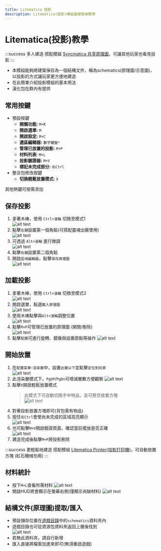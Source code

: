 ```yaml
---
title: Litematica 投影
description: Litematica(投影)模組基礎使用教學
---
```


# Litematica(投影)教學

:::success 多人建造
搭配模組 [Syncmatica 共享原理圖](/docs/mod/use/litematica/syncmatica)，可讓其他玩家也看見投影
:::

* 本模組能夠將建築保存為一個結構文件，稱為schematics(原理圖/示意圖)，以投影的方式讓玩家更方便地建造
* 在此簡單介紹投影模組的基本用法
* 漢化包在群內有提供

## 常用按鍵
* 預設按鍵
  * **開關功能:** `M+R`
  * **開啟選單:** `M`
  * **開啟設定:** `M+C`
  * **選區編輯器:** `數字鍵盤*`
  * **管理已放置的投影:** `M+P`
  * **材料列表**: `M+L`
  * **投影驗證器:** `M+V`
  * **標記未完成部分:** `右Ctrl`
* 整合包修改按鍵
  * **切換輕鬆放置模式:** `X`
  
其他熱鍵可按需添加


## 保存投影
1. 拿著木棒，使用 `Ctrl+滾輪` 切換至模式1\
    ![alt text](image.png)
2. 點擊`左鍵`設置第一個角點(可搭配靈魂出竅使用)\
    ![alt text](image-3.png)
3. 可透過 `Alt+滾輪` 進行微調\
   ![alt text](recording.gif)
4. 點擊`右鍵`設置第二個角點
5. 開啟`區域編輯器`，點擊`保存原理圖`\
   ![alt text](recording-1.gif)

## 加載投影
1. 拿著木棒，使用 `Ctrl+滾輪` 切換至模式2\
   ![alt text](image-8.png)
2. 開啟選單，點選`載入原理圖`\
   ![alt text](recording-2.gif)
3. 使用木棒點擊與`Alt+滾輪`調整位置\
   ![alt text](recording-3.gif)
4. 點擊`M+P`可管理已放置的原理圖 (開關/刪除)\
   ![alt text](image-9.png)
5. 點擊`配置`可進行旋轉、鏡像與設置原點等操作
    ![alt text](image-14.png)

## 開始放置
1. 在`配置菜單`-`渲染層`中，設置`此層以下`並點擊`定位到玩家`\
   ![alt text](recording-4.gif)
2. 此渲染層模式下，`PgUP`/`PgDn`可增減層數方便觀察
   ![alt text](recording-5.gif)
3. 點擊`X`開啟輕鬆放置模式
   > 此模式下可自動切換手中物品，並可懸空放置方塊\
   > ![alt text](image-7.png)
4. 對著投影放置方塊即可(背包需有物品)
5. 按住`右Ctrl`會使尚未完成的區域高亮顯示\
   ![alt text](image-16.png)
6. 也可點擊`M+V`開啟驗證頁面，確認當前擺放是否正確\
   ![alt text](image-15.png)
7. 建造完成後點擊`M+P`將投影刪除

:::success 更輕鬆地建造
搭配模組 [Litematica Printer(投影打印機)](/docs/mod/use/litematica/printer)，可自動放置方塊 (紅石機械勿用)
:::

## 材料統計
* 按下`M+L`查看所需材料
   ![alt text](image-12.png)
* 開啟HUD將會顯示在螢幕右側(僅顯示尚缺材料)
   ![alt text](image-13.png)
   


## 結構文件(原理圖)提取/匯入
* 預設儲存位置在[遊戲目錄](/docs/other/game-path)中的`schematics`資料夾內
* 遊戲目錄也可從資源包資料夾返回上層後找到\
  ![alt text](recording-6.gif)
* 若無此資料夾，請自行新增
* 匯入直接將檔案加進來即可(無須重啟遊戲)